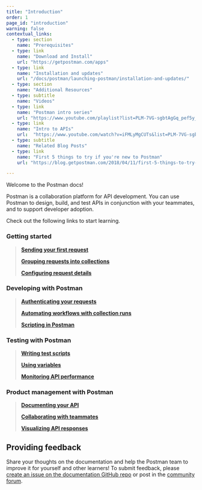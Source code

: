 ```yaml
---
title: "Introduction"
order: 1
page_id: "introduction"
warning: false
contextual_links:
  - type: section
    name: "Prerequisites"
  - type: link
    name: "Download and Install"
    url: "https://getpostman.com/apps"
  - type: link
    name: "Installation and updates"
    url: "/docs/postman/launching-postman/installation-and-updates/"
  - type: section
    name: "Additional Resources"
  - type: subtitle
    name: "Videos"
  - type: link
    name: "Postman intro series"
    url: "https://www.youtube.com/playlist?list=PLM-7VG-sgbtAgGq_pef5y_ruIUBPpUgNJ"
  - type: link
    name: "Intro to APIs"
    url:  "https://www.youtube.com/watch?v=iFMLyMgCUTs&list=PLM-7VG-sgbtBBnWb2Jc5kufgtWYEmiMAw"
  - type: subtitle
    name: "Related Blog Posts"
  - type: link
    name: "First 5 things to try if you're new to Postman"
    url: "https://blog.getpostman.com/2018/04/11/first-5-things-to-try-if-youre-new-to-postman/"

---
```


Welcome to the Postman docs!

Postman is a collaboration platform for API development. You can use Postman to design, build, and test APIs in conjunction with your teammates, and to support developer adoption.

Check out the following links to start learning.

### Getting started

> [__Sending your first request__](/docs/postman/launching-postman/sending-the-first-request/)
>
> [__Grouping requests into collections__](/docs/postman/launching-postman/creating-the-first-collection/)
>
> [__Configuring request details__](/docs/postman/sending-api-requests/requests/)

### Developing with Postman

> [__Authenticating your requests__](/docs/postman/sending-api-requests/authorization/)
>
> [__Automating workflows with collection runs__](/docs/postman/collection-runs/intro-to-collection-runs/)
>
> [__Scripting in Postman__](/docs/postman/scripts/intro-to-scripts/)

### Testing with Postman

> [__Writing test scripts__](/docs/postman/scripts/test-scripts/)
>
> [__Using variables__](/docs/postman/variables-and-environments/variables/)
>
> [__Monitoring API performance__](/docs/postman/monitors/intro-monitors/)

### Product management with Postman

> [__Documenting your API__](/docs/postman/api-documentation/documenting-your-api/)
>
> [__Collaborating with teammates__](/docs/postman/collaboration/collaboration-intro/)
>
> [__Visualizing API responses__](/docs/postman/sending-api-requests/visualizer/)

## Providing feedback

Share your thoughts on the documentation and help the Postman team to improve it for yourself and other learners! To submit feedback, please [create an issue on the documentation GitHub repo](https://github.com/postmanlabs/postman-docs/issues) or post in the [community forum](https://community.getpostman.com/).
